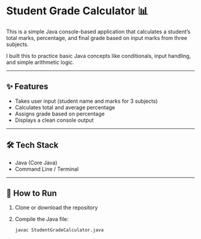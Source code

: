 # Student Grade Calculator 📊

This is a simple Java console-based application that calculates a student’s total marks, percentage, and final grade based on input marks from three subjects.

I built this to practice basic Java concepts like conditionals, input handling, and simple arithmetic logic.

---

## ✨ Features

- Takes user input (student name and marks for 3 subjects)
- Calculates total and average percentage
- Assigns grade based on percentage
- Displays a clean console output

---

## 🛠️ Tech Stack

- Java (Core Java)
- Command Line / Terminal

---

## 🚀 How to Run

1. Clone or download the repository
2. Compile the Java file:

   ```bash
   javac StudentGradeCalculator.java

